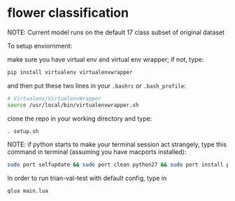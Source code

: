 # flower classification

NOTE:
Current model runs on the default 17 class subset of original dataset

To setup enviornment:

make sure you have virtual env and virtual env wrapper; if not, type:

```bash
pip install virtualenv virtualenvwrapper
```

and then put these two lines in your `.bashrc` or `.bash_profile`:

```bash
# Virtualenv/VirtualenvWrapper
source /usr/local/bin/virtualenvwrapper.sh
```

clone the repo in your working directory and type:

```bash
. setup.sh
```

NOTE: if python starts to make your terminal session act strangely, type this command in terminal (assuming you have macports installed):
```bash
sudo port selfupdate && sudo port clean python27 && sudo port install python27 +readline
```

In order to run trian-val-test with default config, type in

```bash
qlua main.lua
```
